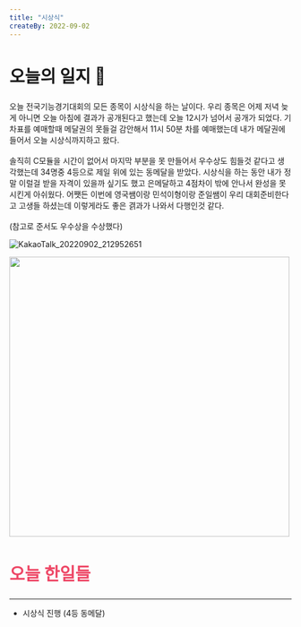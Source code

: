 ```yaml
---
title: "시상식"
createBy: 2022-09-02
---
```


##  <h2 style="font-size: 30px">오늘의 일지 🎪</h2>
오늘 전국기능경기대회의 모든 종목이 시상식을 하는 날이다. 우리 종목은 어제 저녁 늦게 아니면 오늘 아침에 결과가 공개된다고 했는데 오늘 12시가 넘어서 공개가 되었다. 기차표를 예매할때 메달권의 못들걸 감안해서 11시 50분 차를 예매했는데 내가 메달권에 들어서 오늘 시상식까지하고 왔다. 
<br>
<br>
솔직히 C모듈을 시간이 없어서 마지막 부분을 못 만들어서 우수상도 힘들것 같다고 생각했는데 34명중 4등으로 제일 위에 있는 동메달을 받았다. 시상식을 하는 동안 내가 정말 이럴걸 받을 자격이 있을까 싶기도 했고 은메달하고 4점차이 밖에 안나서 완성을 못 시킨게 아쉬웠다. 어쨋든 이번에 영국쌤이랑 민석이형이랑 준일쌤이 우리 대회준비한다고 고생들 하셨는데 이렇게라도 좋은 겱과가 나와서 다행인것 같다.
<br>
<br>
(참고로 준서도 우수상을 수상했다)


![KakaoTalk_20220902_212952651](https://user-images.githubusercontent.com/71883310/188143856-82186c15-9137-44e6-bee4-e25b91e139e5.jpg)

<img src="https://user-images.githubusercontent.com/71883310/188143851-94da6fc8-cb5b-48d7-9cfc-50e49f5160eb.jpg" style="height: 500px; objectFit: cover" />



## <h2 style="color: #ee4867; font-size: 30px">오늘 한일들</h2>
---
- 시상식 진행 (4등 동메달)
